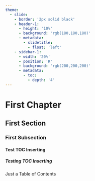 ```yaml
---
theme:
  - slide:
    - border: '2px solid black'
    - header-1:
      - height: '10%'
      - background: 'rgb(180,180,180)'
      - metadata:
        - slidetitle:
          - float: 'left'
    - sidebar-1:
      - width: '20%'
      - position: 'R'
      - background: 'rgb(200,200,200)'
      - metadata:
        - toc:
          - depth: '4'
---
```


# First Chapter

## First Section

### First Subsection

#### Test TOC Inserting

##### Testing TOC Inserting

Just a Table of Contents
